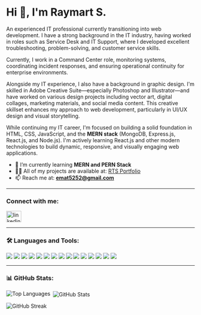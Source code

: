<h1 align="left">Hi 👋, I'm Raymart S.</h1>

<p align="left">
An experienced IT professional currently transitioning into web development. I have a strong background in the IT industry, having worked in roles such as Service Desk and IT Support, where I developed excellent troubleshooting, problem-solving, and customer service skills.

Currently, I work in a Command Center role, monitoring systems, coordinating incident responses, and ensuring operational continuity for enterprise environments.

Alongside my IT experience, I also have a background in graphic design. I'm skilled in Adobe Creative Suite—especially Photoshop and Illustrator—and have worked on various design projects including vector art, digital collages, marketing materials, and social media content. This creative skillset enhances my approach to web development, particularly in UI/UX design and visual storytelling.

While continuing my IT career, I'm focused on building a solid foundation in HTML, CSS, JavaScript, and the **MERN stack** (MongoDB, Express.js, React.js, and Node.js). I'm actively learning React.js and other modern technologies to build dynamic, responsive, and visually engaging web applications.
</p>

- 🌱 I’m currently learning **MERN and PERN Stack**
- 👨‍💻 All of my projects are available at: <a href="https://xxemat20xx.github.io/RTS-Portfolio/" target="_blank">RTS Portfolio</a>
- 📫 Reach me at: **emat5252@gmail.com**

---

<h3 align="left">Connect with me:</h3>
<p align="left">
  <a href="https://www.linkedin.com/in/raymart-t-santiago-024aa41b2/" target="blank">
    <img align="center" src="https://raw.githubusercontent.com/rahuldkjain/github-profile-readme-generator/master/src/images/icons/Social/linked-in-alt.svg" alt="linkedin" height="30" width="40" />
  </a>
</p>

---

<h3 align="left">🛠️ Languages and Tools:</h3>

<p align="left">
  <img src="https://img.shields.io/badge/MongoDB-47A248?style=for-the-badge&logo=mongodb&logoColor=white" />
  <img src="https://img.shields.io/badge/Express.js-000000?style=for-the-badge&logo=express&logoColor=white" />
  <img src="https://img.shields.io/badge/React-20232A?style=for-the-badge&logo=react&logoColor=61DAFB" />
  <img src="https://img.shields.io/badge/Node.js-339933?style=for-the-badge&logo=nodedotjs&logoColor=white" />
  <img src="https://img.shields.io/badge/JavaScript-F7DF1E?style=for-the-badge&logo=javascript&logoColor=black" />
  <img src="https://img.shields.io/badge/HTML5-E34F26?style=for-the-badge&logo=html5&logoColor=white" />
  <img src="https://img.shields.io/badge/CSS3-1572B6?style=for-the-badge&logo=css3&logoColor=white" />
  <img src="https://img.shields.io/badge/Tailwind_CSS-38B2AC?style=for-the-badge&logo=tailwind-css&logoColor=white" />
  <img src="https://img.shields.io/badge/Webpack-8DD6F9?style=for-the-badge&logo=webpack&logoColor=black" />
  <img src="https://img.shields.io/badge/Vite-646CFF?style=for-the-badge&logo=vite&logoColor=white" />
  <img src="https://img.shields.io/badge/NPM-CB3837?style=for-the-badge&logo=npm&logoColor=white" />
  <img src="https://img.shields.io/badge/Git-F05032?style=for-the-badge&logo=git&logoColor=white" />
  <img src="https://img.shields.io/badge/ESLint-4B32C3?style=for-the-badge&logo=eslint&logoColor=white" />
  <img src="https://img.shields.io/badge/Photoshop-31A8FF?style=for-the-badge&logo=adobe-photoshop&logoColor=white" />
  <img src="https://img.shields.io/badge/Illustrator-FF9A00?style=for-the-badge&logo=adobe-illustrator&logoColor=white" />
</p>

---

<h3 align="left">📊 GitHub Stats:</h3>

<p><img align="left" src="https://github-readme-stats.vercel.app/api/top-langs?username=xxemat20xx&show_icons=true&locale=en&layout=compact" alt="Top Languages" /></p>

<p>&nbsp;<img align="center" src="https://github-readme-stats.vercel.app/api?username=xxemat20xx&show_icons=true&locale=en" alt="GitHub Stats" /></p>

<p><img align="center" src="https://github-readme-streak-stats.herokuapp.com/?user=xxemat20xx&" alt="GitHub Streak" /></p>
